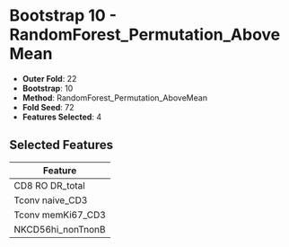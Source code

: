 # Bootstrap 10 - RandomForest_Permutation_AboveMean

- **Outer Fold**: 22
- **Bootstrap**: 10
- **Method**: RandomForest_Permutation_AboveMean
- **Fold Seed**: 72
- **Features Selected**: 4

## Selected Features

| Feature |
|---------|
| CD8 RO DR_total |
| Tconv naive_CD3 |
| Tconv memKi67_CD3 |
| NKCD56hi_nonTnonB |
